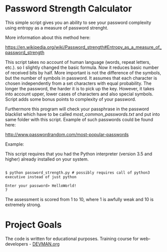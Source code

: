 # Password Strength Calculator

This simple script gives you an ability to see your password complexity using entropy as
a measure of password strenght.

More information about this method here:

https://en.wikipedia.org/wiki/Password_strength#Entropy_as_a_measure_of_password_strength


This script takes no account of human language (words, repeat letters, etc.). so I slightly changed the basic formula. Now it reduces basic number of received bits by half. More important is not the difference of the symbols, but the number of symbols in password. It assumes that each character is chosen independently from a set characters with equal probability. The longer the password, the harder it is to pick up the key. However, it takes into account upper, lower cases of characters and also special symbols. Script adds some bonus points to complexity of your password.

Furthermore this program will check your passphrase in the password blacklist which have to be called *most_common_passwords.txt* and put into same folder with this script. Example of such passwords could be found here:

http://www.passwordrandom.com/most-popular-passwords


Example:

This script requires that you had the Python interpreter (version 3.5 and higher) already installed on your system.

```#!bash

$ python password_strength.py # possibly requires call of python3 executive instead of just python

Enter your password> HelloWorld!
7

```

The assessment is scored from 1 to 10, where 1 is awfully weak and 10 is extremely strong.

# Project Goals

The code is written for educational purposes. Training course for web-developers - [DEVMAN.org](https://devman.org)
